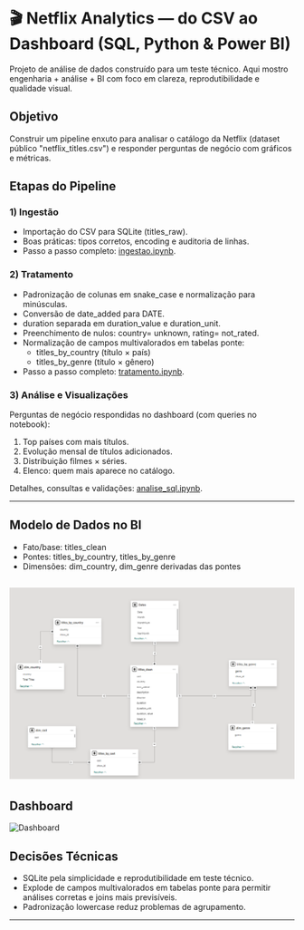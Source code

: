 # 🎬 Netflix Analytics — do CSV ao Dashboard (SQL, Python & Power BI)

Projeto de análise de dados construído para um teste técnico. Aqui mostro engenharia + análise + BI com foco em clareza, reprodutibilidade e qualidade visual.


## Objetivo
Construir um pipeline enxuto para analisar o catálogo da Netflix (dataset público "netflix_titles.csv") e responder perguntas de negócio com gráficos e métricas.


## Etapas do Pipeline

### 1) Ingestão
- Importação do CSV para SQLite (titles_raw).
- Boas práticas: tipos corretos, encoding e auditoria de linhas.
- Passo a passo completo: [ingestao.ipynb](./scr/ingestao.ipynb).

### 2) Tratamento
- Padronização de colunas em snake_case e normalização para minúsculas.
- Conversão de date_added para DATE.
- duration separada em duration_value e duration_unit.
- Preenchimento de nulos: country= unknown, rating= not_rated.
- Normalização de campos multivalorados em tabelas ponte:
  - titles_by_country (título × país)
  - titles_by_genre (título × gênero)  
- Passo a passo completo: [tratamento.ipynb](./scr/tratamento.ipynb).

### 3) Análise e Visualizações
Perguntas de negócio respondidas no dashboard (com queries no notebook):
1. Top países com mais títulos.  
2. Evolução mensal de títulos adicionados.  
3. Distribuição filmes × séries.  
4. Elenco: quem mais aparece no catálogo.  

Detalhes, consultas e validações: [analise_sql.ipynb](./scr/analise.ipynb).

---


## Modelo de Dados no BI
- Fato/base: titles_clean  
- Pontes: titles_by_country, titles_by_genre  
- Dimensões: dim_country, dim_genre derivadas das pontes

![Modelo dimensional](./modelo/modelo_dimensional.png)
---
## Dashboard
![Dashboard](./bi/Captura%20de%20tela%202025-09-25%20133308.png)

## Decisões Técnicas
- SQLite pela simplicidade e reprodutibilidade em teste técnico.
- Explode de campos multivalorados em tabelas ponte para permitir análises corretas e joins mais previsíveis.
- Padronização lowercase reduz problemas de agrupamento.

---


